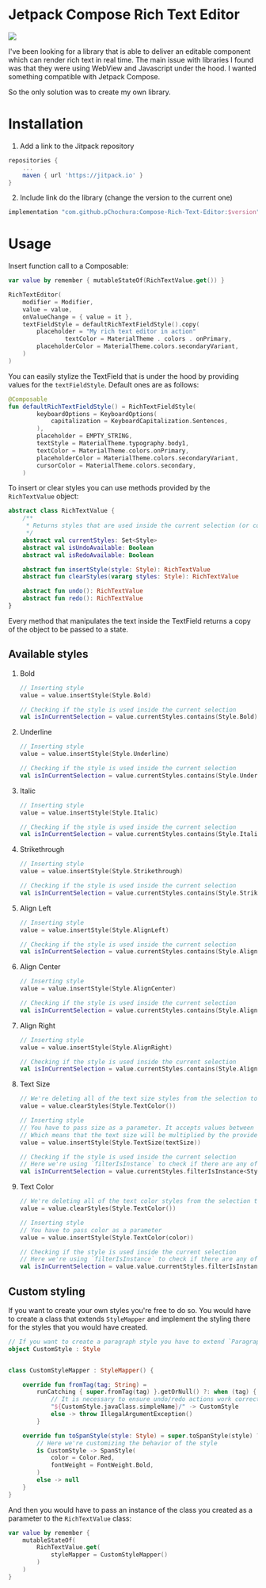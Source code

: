 # Jetpack Compose Rich Text Editor

[![](https://jitpack.io/v/pChochura/Compose-Rich-Text-Editor.svg)](https://jitpack.io/#pChochura/Compose-Rich-Text-Editor)

I've been looking for a library that is able to deliver an editable component which can render rich
text in real time. The main issue with libraries I found was that they were using WebView and
Javascript under the hood. I wanted something compatible with Jetpack Compose.

So the only solution was to create my own library.

# Installation

1. Add a link to the Jitpack repository

```groovy
repositories {
    ...
    maven { url 'https://jitpack.io' }
}
```

2. Include link do the library (change the version to the current one)

```groovy
implementation "com.github.pChochura:Compose-Rich-Text-Editor:$version"
```

# Usage

Insert function call to a Composable:

```kotlin
var value by remember { mutableStateOf(RichTextValue.get()) }

RichTextEditor(
	modifier = Modifier,
	value = value,
	onValueChange = { value = it },
	textFieldStyle = defaultRichTextFieldStyle().copy(
		placeholder = "My rich text editor in action"
				textColor = MaterialTheme . colors . onPrimary,
		placeholderColor = MaterialTheme.colors.secondaryVariant,
	)
)
```

You can easily stylize the TextField that is under the hood by providing values for
the `textFieldStyle`. Default ones are as follows:

```kotlin
@Composable
fun defaultRichTextFieldStyle() = RichTextFieldStyle(
		keyboardOptions = KeyboardOptions(
			capitalization = KeyboardCapitalization.Sentences,
		),
		placeholder = EMPTY_STRING,
		textStyle = MaterialTheme.typography.body1,
		textColor = MaterialTheme.colors.onPrimary,
		placeholderColor = MaterialTheme.colors.secondaryVariant,
		cursorColor = MaterialTheme.colors.secondary,
	)
```

To insert or clear styles you can use methods provided by the `RichTextValue` object:

```kotlin
abstract class RichTextValue {
	/**
	 * Returns styles that are used inside the current selection (or composition)
	 */
	abstract val currentStyles: Set<Style>
	abstract val isUndoAvailable: Boolean
	abstract val isRedoAvailable: Boolean

	abstract fun insertStyle(style: Style): RichTextValue
	abstract fun clearStyles(vararg styles: Style): RichTextValue

	abstract fun undo(): RichTextValue
	abstract fun redo(): RichTextValue
}
```

Every method that manipulates the text inside the TextField returns a copy of the object to be
passed to a state.

## Available styles

1. Bold
   ```kotlin
   // Inserting style
   value = value.insertStyle(Style.Bold)

   // Checking if the style is used inside the current selection
   val isInCurrentSelection = value.currentStyles.contains(Style.Bold)
   ```

2. Underline
   ```kotlin
   // Inserting style
   value = value.insertStyle(Style.Underline)

   // Checking if the style is used inside the current selection
   val isInCurrentSelection = value.currentStyles.contains(Style.Underline)
   ```

3. Italic
   ```kotlin
   // Inserting style
   value = value.insertStyle(Style.Italic)

   // Checking if the style is used inside the current selection
   val isInCurrentSelection = value.currentStyles.contains(Style.Italic)
   ```

4. Strikethrough
   ```kotlin
   // Inserting style
   value = value.insertStyle(Style.Strikethrough)

   // Checking if the style is used inside the current selection
   val isInCurrentSelection = value.currentStyles.contains(Style.Strikethrough)
   ```

5. Align Left
   ```kotlin
   // Inserting style
   value = value.insertStyle(Style.AlignLeft)

   // Checking if the style is used inside the current selection
   val isInCurrentSelection = value.currentStyles.contains(Style.AlignLeft)
   ```

6. Align Center
   ```kotlin
   // Inserting style
   value = value.insertStyle(Style.AlignCenter)

   // Checking if the style is used inside the current selection
   val isInCurrentSelection = value.currentStyles.contains(Style.AlignCenter)
   ```

7. Align Right
   ```kotlin
   // Inserting style
   value = value.insertStyle(Style.AlignRight)

   // Checking if the style is used inside the current selection
   val isInCurrentSelection = value.currentStyles.contains(Style.AlignRight)
   ```

8. Text Size
   ```kotlin
   // We're deleting all of the text size styles from the selection to avoid multiple multiplications of the size
   value = value.clearStyles(Style.TextColor())

   // Inserting style
   // You have to pass size as a parameter. It accepts values between 0.5f and 2.0f
   // Which means that the text size will be multiplied by the provided value
   value = value.insertStyle(Style.TextSize(textSize))

   // Checking if the style is used inside the current selection
   // Here we're using `filterIsInstance` to check if there are any of the text size styles
   val isInCurrentSelection = value.currentStyles.filterIsInstance<Style.TextSize>().isNotEmpty()
   ```

9. Text Color
   ```kotlin
   // We're deleting all of the text color styles from the selection to avoid having more than one color on the same portion of the text (the last one would be displayed either way)
   value = value.clearStyles(Style.TextColor())

   // Inserting style
   // You have to pass color as a parameter
   value = value.insertStyle(Style.TextColor(color))

   // Checking if the style is used inside the current selection
   // Here we're using `filterIsInstance` to check if there are any of the text color styles
   val isInCurrentSelection = value.value.currentStyles.filterIsInstance<Style.TextColor>().isNotEmpty()
   ```

## Custom styling

If you want to create your own styles you're free to do so. You would have to create a class that
extends `StyleMapper` and implement the styling there for the styles that you would have created.

```kotlin
// If you want to create a paragraph style you have to extend `ParagraphStyle` interface!
object CustomStyle : Style


class CustomStyleMapper : StyleMapper() {

	override fun fromTag(tag: String) =
		runCatching { super.fromTag(tag) }.getOrNull() ?: when (tag) {
			// It is necessary to ensure undo/redo actions work correctly
			"${CustomStyle.javaClass.simpleName}/" -> CustomStyle
			else -> throw IllegalArgumentException()
		}

	override fun toSpanStyle(style: Style) = super.toSpanStyle(style) ?: when (style) {
		// Here we're customizing the behavior of the style
		is CustomStyle -> SpanStyle(
			color = Color.Red,
			fontWeight = FontWeight.Bold,
		)
		else -> null
	}
}
```

And then you would have to pass an instance of the class you created as a parameter to
the `RichTextValue` class:

```kotlin
var value by remember {
	mutableStateOf(
		RichTextValue.get(
			styleMapper = CustomStyleMapper()
		)
	)
}
```
